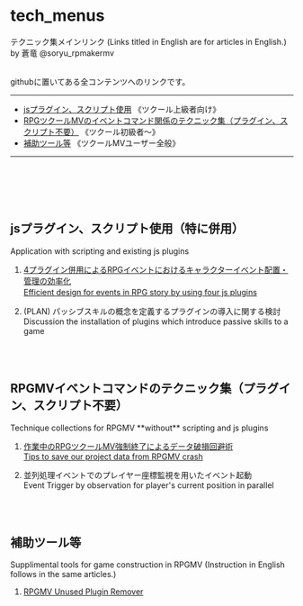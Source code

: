 # tech_menus

テクニック集メインリンク  (Links titled in English are for articles in English.)         
by 蒼竜 @soryu_rpmakermv    
<br>

githubに置いてある全コンテンツへのリンクです。

------------------------------------------     

- [jsプラグイン、スクリプト使用](#tag1) 《ツクール上級者向け》    
- [RPGツクールMVのイベントコマンド関係のテクニック集（プラグイン、スクリプト不要）](#tag2) 《ツクール初級者～》    
- [補助ツール等](#tag3) 《ツクールMVユーザー全般》    

------------------------------------------        

<br><br><br><br>
                   
<h2 id="tag1">jsプラグイン、スクリプト使用（特に併用）</h2>
Application with scripting and existing js plugins

1. [4プラグイン併用によるRPGイベントにおけるキャラクターイベント配置・管理の効率化](https://github.com/soryu-rmv/rmv_tech01)     
[Efficient design for events in RPG story by using four js plugins](https://github.com/soryu-rmv/rmv_tech01/blob/master/en.md)　    

2. (PLAN) パッシブスキルの概念を定義するプラグインの導入に関する検討   
Discussion the installation of plugins which introduce passive skills to a game


<br><br>

<h2 id="tag2">RPGMVイベントコマンドのテクニック集（プラグイン、スクリプト不要）</h2>    
Technique collections for RPGMV **without** scripting and js plugins   



1. [作業中のRPGツクールMV強制終了によるデータ破損回避術](https://github.com/soryu-rmv/rpgmv_crash)     
   [Tips to save our project data from RPGMV crash](https://github.com/soryu-rmv/rpgmv_crash/blob/master/en.md)    
   

2. 並列処理イベントでのプレイヤー座標監視を用いたイベント起動    
   Event Trigger by observation for player's current position in parallel   



<br><br>

<h2 id="tag3">補助ツール等</h2>   
Supplimental tools for game construction in RPGMV (Instruction in English follows in the same articles.)

1. [RPGMV Unused Plugin Remover](https://github.com/soryu-rmv/RUPR)
 
